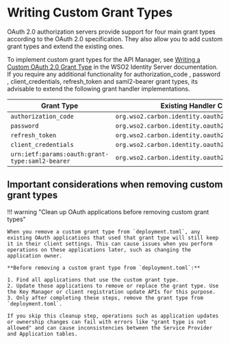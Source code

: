 # Writing Custom Grant Types

OAuth 2.0 authorization servers provide support for four main grant types according to the OAuth 2.0 specification. They also allow you to add custom grant types and extend the existing ones.

To implement custom grant types for the API Manager, see [Writing a Custom OAuth 2.0 Grant Type](https://is.docs.wso2.com/en/5.11.0/learn/writing-a-custom-oauth-2.0-grant-type/) in the WSO2 Identity Server documentation. If you require any additional functionality for authorization_code , password , client_credentials, refresh_token and saml2-bearer grant types, its advisable to extend the following grant handler implementations.

| Grant Type                                                               | Existing Handler Class (which can be extended if required)                                              |
|--------------------------------------------------------------------------|---------------------------------------------------------------------------------------------------------|
| `authorization_code`| `org.wso2.carbon.identity.oauth2.token.handlers.grant.AuthorizationCodeGrantHandler` |
| `password`| `org.wso2.carbon.identity.oauth2.token.handlers.grant.PasswordGrantHandler`|
| `refresh_token`| `org.wso2.carbon.identity.oauth2.token.handlers.grant.RefreshGrantHandler`|
| `client_credentials`| `org.wso2.carbon.identity.oauth2.token.handlers.grant.ClientCredentialsGrantHandler` |
| `urn:ietf:params:oauth:grant-type:saml2-bearer` | `org.wso2.carbon.identity.oauth2.token.handlers.grant.saml.SAML2BearerGrantHandler`|

## Important considerations when removing custom grant types

!!! warning "Clean up OAuth applications before removing custom grant types"

    When you remove a custom grant type from `deployment.toml`, any existing OAuth applications that used that grant type will still keep it in their client settings. This can cause issues when you perform operations on these applications later, such as changing the application owner.

    **Before removing a custom grant type from `deployment.toml`:**

    1. Find all applications that use the custom grant type.
    2. Update those applications to remove or replace the grant type. Use the Key Manager or client registration update APIs for this purpose.
    3. Only after completing these steps, remove the grant type from `deployment.toml`.

    If you skip this cleanup step, operations such as application updates or ownership changes can fail with errors like "grant type is not allowed" and can cause inconsistencies between the Service Provider and Application tables.